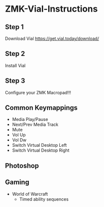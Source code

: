 # ZMK-Vial-Instructions

## Step 1
Download Vial https://get.vial.today/download/


## Step 2
Install Vial








## Step 3 

Configure your ZMK Macropad!!!

## Common Keymappings
- Media Play/Pause
- Next/Prev Media Track
- Mute
- Vol Up
- Vol Dw
- Switch Virtual Desktop Left
- Switch Virtual Desktop Right


## Photoshop

## Gaming
- World of Warcraft
  - Timed ability sequences 


